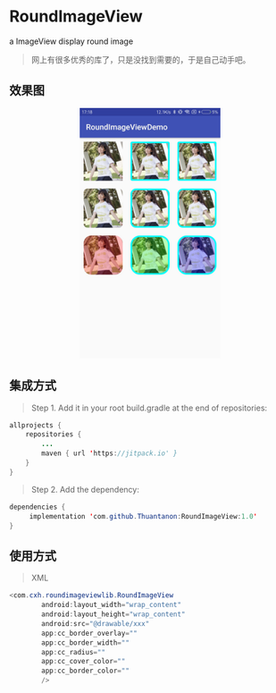 # RoundImageView
a ImageView display round image
> 网上有很多优秀的库了，只是没找到需要的，于是自己动手吧。
  
## 效果图

<center>
<img src="https://github.com/Thuantanon/RoundImageView/blob/master/simple/simple.jpg" width="50%" height="50%" />
</center>

## 集成方式
> Step 1. Add it in your root build.gradle at the end of repositories:
```Java
allprojects {
	repositories {
		...
		maven { url 'https://jitpack.io' }
	}
}
```
> Step 2. Add the dependency:
```Java
dependencies {
	 implementation 'com.github.Thuantanon:RoundImageView:1.0'
}
```

## 使用方式
> XML

```Java
<com.cxh.roundimageviewlib.RoundImageView
        android:layout_width="wrap_content"
        android:layout_height="wrap_content"
        android:src="@drawable/xxx"
        app:cc_border_overlay=""
        app:cc_border_width=""
        app:cc_radius="" 
        app:cc_cover_color=""
        app:cc_border_color=""
        />
```

